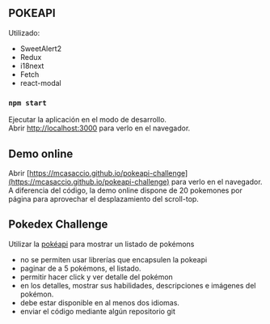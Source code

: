 ## POKEAPI

Utilizado:
- SweetAlert2
- Redux
- i18next
- Fetch
- react-modal

### `npm start`

Ejecutar la aplicación en el modo de desarrollo.<br />
Abrir [http://localhost:3000](http://localhost:3000) para verlo en el navegador.

## Demo online

Abrir [https://mcasaccio.github.io/pokeapi-challenge](https://mcasaccio.github.io/pokeapi-challenge) para verlo en el navegador. A diferencia del código, la demo online dispone de 20 pokemones por página para aprovechar el desplazamiento del scroll-top.

## Pokedex Challenge

Utilizar la [pokéapi](https://pokeapi.co/docs/v2.html) para mostrar un listado de pokémons
- no se permiten usar librerías que encapsulen la pokeapi
- paginar de a 5 pokémons, el listado.
- permitir hacer click y ver detalle del pokémon
- en los detalles, mostrar sus habilidades, descripciones e imágenes del pokémon.
- debe estar disponible en al menos dos idiomas.
- enviar el código mediante algún repositorio git
